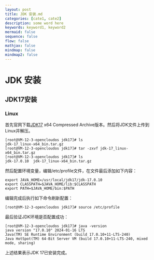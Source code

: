 ```yaml
---
layout: post
title: JDK 安装.md
categories: [cate1, cate2]
description: some word here
keywords: keyword1, keyword2
mermaid: false
sequence: false
flow: false
mathjax: false
mindmap: false
mindmap2: false
---
```

# JDK 安装

## JDK17安装

### Linux

首先官网下载[JDK17](https://www.oracle.com/java/technologies/downloads/#java17) x64 Compressed Archive版本。然后将JDK文件上传到Linux并解压。

```shell
[root@VM-12-3-opencloudos jdk17]# ls
jdk-17_linux-x64_bin.tar.gz
[root@VM-12-3-opencloudos jdk17]# tar -zxvf jdk-17_linux-x64_bin.tar.gz
[root@VM-12-3-opencloudos jdk17]# ls
jdk-17.0.10  jdk-17_linux-x64_bin.tar.gz
```



然后配置环境变量，编辑/etc/profile文件，在文件最后添加如下内容：

```shell
export JAVA_HOME=/usr/local/jdk17/jdk-17.0.10
export CLASSPATH=$JAVA_HOME/lib:$CLASSPATH
export PATH=$JAVA_HOME/bin:$PATH
```



编辑完成后执行如下命令刷新配置：

```shell
[root@VM-12-3-opencloudos jdk17]# source /etc/profile
```



最后验证JDK环境是否配置成功：

```shell
[root@VM-12-3-opencloudos jdk17]# java -version
java version "17.0.10" 2024-01-16 LTS
Java(TM) SE Runtime Environment (build 17.0.10+11-LTS-240)
Java HotSpot(TM) 64-Bit Server VM (build 17.0.10+11-LTS-240, mixed mode, sharing)
```



上述结果表示JDK 17已安装完成。
